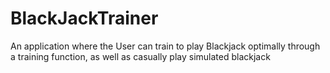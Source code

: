 # BlackJackTrainer
An application where the User can train to play Blackjack optimally through a training function, as well as casually play simulated blackjack
